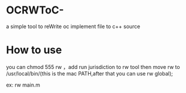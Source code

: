 # OCRWToC-
a simple tool to reWrite oc implement file to c++ source

# How to use
you can chmod 555 rw ，add run jurisdiction to rw tool then move rw to /usr/local/bin/(this is the mac PATH,after that you can use rw global);

ex:
rw main.m
